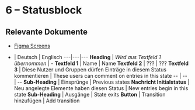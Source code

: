 # 6 – Statusblock

## Relevante Dokumente

* [Figma Screens](https://www.figma.com/file/ObpEGoczbPSUsnoH7aPFLbdy/Workflow-Generator-Screens?node-id=93%3A527)

- | Deutsch | Englisch
---|---|---
**Heading** | *Wird aus Textfeld 1 übernommen* | -
**Textfeld 1** | Name | Name
**Textfeld 2** | ??? | ???
**Textfeld 3** | Diese Nutzer und Gruppen dürfen Einträge in diesem Status kommentieren | These users can comment on entries in this state
-- | -- | --
**Sub-Heading** | Einsprünge | Previous states
**Nachricht Initialstatus** | Neu angelegte Elemente haben diesen Status | New entries begin in this state
**Sub-Heading** | Ausgänge | State exits
**Button** | Transition hinzufügen | Add transition